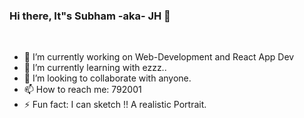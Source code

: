 ### Hi there, It"s Subham -aka- JH 👋

<br>
<ul>
  <li>🔭 I’m currently working on Web-Development and React App Dev</li>
  <li>🌱 I’m currently learning with ezzz..</li>
  <li>👯 I’m looking to collaborate with anyone.</li>
  <li>📫 How to reach me: 792001 </li>
  <li>⚡ Fun fact: I can sketch !! A realistic Portrait.</li>
</ul>

